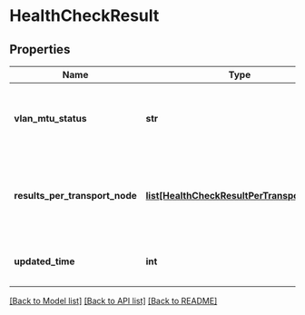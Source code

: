 # HealthCheckResult

## Properties
Name | Type | Description | Notes
------------ | ------------- | ------------- | -------------
**vlan_mtu_status** | **str** | Overall status of VLAN-MTU health check result.  | [optional] 
**results_per_transport_node** | [**list[HealthCheckResultPerTransportNode]**](HealthCheckResultPerTransportNode.md) | List of health check results on specific transport node.  | [optional] 
**updated_time** | **int** | Timestamp of check result updated. | [optional] 

[[Back to Model list]](../README.md#documentation-for-models) [[Back to API list]](../README.md#documentation-for-api-endpoints) [[Back to README]](../README.md)

